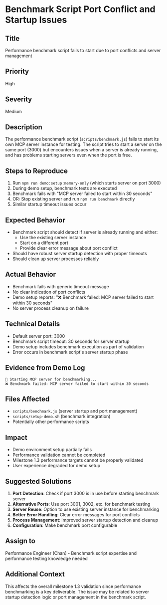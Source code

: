 # Benchmark Script Port Conflict and Startup Issues

## Title
Performance benchmark script fails to start due to port conflicts and server management

## Priority
High

## Severity
Medium

## Description
The performance benchmark script (`scripts/benchmark.js`) fails to start its own MCP server instance for testing. The script tries to start a server on the same port (3000) but encounters issues when a server is already running, and has problems starting servers even when the port is free.

## Steps to Reproduce
1. Run `npm run demo:setup:memory-only` (which starts server on port 3000)
2. During demo setup, benchmark tests are executed
3. Benchmark fails with "MCP server failed to start within 30 seconds"
4. OR: Stop existing server and run `npm run benchmark` directly
5. Similar startup timeout issues occur

## Expected Behavior
- Benchmark script should detect if server is already running and either:
  - Use the existing server instance
  - Start on a different port
  - Provide clear error message about port conflict
- Should have robust server startup detection with proper timeouts
- Should clean up server processes reliably

## Actual Behavior
- Benchmark fails with generic timeout message
- No clear indication of port conflicts
- Demo setup reports: "❌ Benchmark failed: MCP server failed to start within 30 seconds"
- No server process cleanup on failure

## Technical Details
- Default server port: 3000
- Benchmark script timeout: 30 seconds for server startup
- Demo setup includes benchmark execution as part of validation
- Error occurs in benchmark script's server startup phase

## Evidence from Demo Log
```
🔧 Starting MCP server for benchmarking...
❌ Benchmark failed: MCP server failed to start within 30 seconds
```

## Files Affected
- `scripts/benchmark.js` (server startup and port management)
- `scripts/setup-demo.sh` (benchmark integration)
- Potentially other performance scripts

## Impact
- Demo environment setup partially fails
- Performance validation cannot be completed
- Milestone 1.3 performance targets cannot be properly validated
- User experience degraded for demo setup

## Suggested Solutions
1. **Port Detection**: Check if port 3000 is in use before starting benchmark server
2. **Alternative Ports**: Use port 3001, 3002, etc. for benchmark testing
3. **Server Reuse**: Option to use existing server instance for benchmarking
4. **Better Error Handling**: Clear error messages for port conflicts
5. **Process Management**: Improved server startup detection and cleanup
6. **Configuration**: Make benchmark port configurable

## Assign to
Performance Engineer (Chan) - Benchmark script expertise and performance testing knowledge needed

## Additional Context
This affects the overall milestone 1.3 validation since performance benchmarking is a key deliverable. The issue may be related to server startup detection logic or port management in the benchmark script.